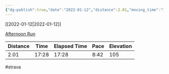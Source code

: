```yaml
---
{"dg-publish":true,"date":"2022-01-12","distance":2.01,"moving_time":"17:28","elapsed_time":"17:28","pace":"8:42","total_elevation_gain":105,"url":"https://www.strava.com/activities/6541009964","permalink":"/01-personal/strava/2022-01-12-afternoon-run/","dgPassFrontmatter":true}
---
```



[[2022-01-12\|2022-01-12]]

[Afternoon Run](https://www.strava.com/activities/6541009964)

| Distance | Time  | Elapsed Time | Pace | Elevation |
| -------- | ----- | ------------ | ---- | --------- |
| 2.01     | 17:28 | 17:28        | 8:42 | 105       |




#strava
